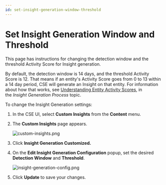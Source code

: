 ```yaml
---
id: set-insight-generation-window-threshold
---
```


# Set Insight Generation Window and Threshold

This page has instructions for changing the detection window and the threshold Activity Score for Insight generation.

By default, the detection window is 14 days, and the threshold Activity Score is 12. That means if an entity's Activity Score goes from 0 to 13 within a 14 day period, CSE will generate an Insight on that entity. For information about how that works, see [Understanding Entity Activity Scores](insight-generation-process.md), in the *Insight Generation Process* topic.

To change the Insight Generation settings: 

1. In the CSE UI, select **Custom Insights** from the **Content** menu.
1. The **Custom Insights** page appears.

    ![custom-insights.png](/img/cloud-siem-enterprise/custom-insights.png)
1. Click **Insight Generation Customized.**
1. On the **Edit Insight Generation Configuration** popup, set the desired **Detection Window** and **Threshold**. 

    ![insight-generation-config.png](/img/cloud-siem-enterprise/insight-generation-config.png)
1. Click **Update** to save your changes.

 
